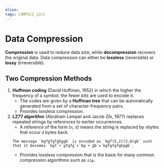 ```yaml
---
alias:
tags: COMPSCI_1JC3
---
```

# Data Compression
**Compression** is used to reduce data size, while **decompression** recovers the original data. Data compression can either be **lossless** (reversible) or **lossy** (irreversible). 

## Two Compression Methods
1. **Huffman coding** (David Huffman, 1952) in which the higher the frequency of a symbol, the fewer bits are used to encode it.
	- The codes are given by a **Huffman tree** that can be automatically generated from a set of character-frequency pairs.
	- Provides lossless compression.
2. **LZ77 algorithm** (Abraham Lempel and Jacob Zib, 1977) replaces repeated strings by references to earlier occurrences. 
	- A reference of the form (`n`, `d`) means the string is replaced by `n`bytes that occur `d` bytes back.
	```ad-example
	The message `bgfgfgfgbggb` is encoded as `bgf(5,2)(2,8)gb` such that it becomes `bgf`+`gfgfg`+`bg`+`gb`=`bgfgfgfgbggb`.
	```
	- Provides lossless compression that is the basis for many common compression algorithms such as `zip`.